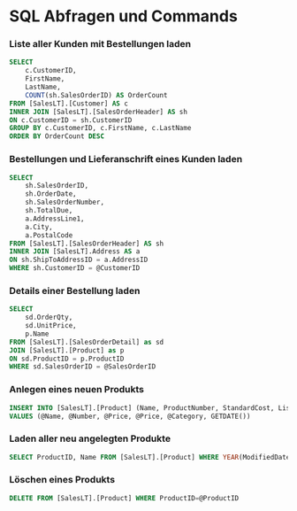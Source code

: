 # SQL Abfragen und Commands

### Liste aller Kunden mit Bestellungen laden

```sql
SELECT 
    c.CustomerID,
    FirstName,
    LastName,
    COUNT(sh.SalesOrderID) AS OrderCount
FROM [SalesLT].[Customer] AS c 
INNER JOIN [SalesLT].[SalesOrderHeader] AS sh 
ON c.CustomerID = sh.CustomerID
GROUP BY c.CustomerID, c.FirstName, c.LastName
ORDER BY OrderCount DESC
```

### Bestellungen und Lieferanschrift eines Kunden laden

```sql
SELECT  
    sh.SalesOrderID,
    sh.OrderDate,
    sh.SalesOrderNumber,
    sh.TotalDue,
    a.AddressLine1,
    a.City,
    a.PostalCode
FROM [SalesLT].[SalesOrderHeader] AS sh
INNER JOIN [SalesLT].Address AS a
ON sh.ShipToAddressID = a.AddressID
WHERE sh.CustomerID = @CustomerID
```

### Details einer Bestellung laden

```sql
SELECT
    sd.OrderQty,
    sd.UnitPrice,
    p.Name
FROM [SalesLT].[SalesOrderDetail] as sd
JOIN [SalesLT].[Product] as p
ON sd.ProductID = p.ProductID
WHERE sd.SalesOrderID = @SalesOrderID
```

### Anlegen eines neuen Produkts

```sql
INSERT INTO [SalesLT].[Product] (Name, ProductNumber, StandardCost, ListPrice, ProductCategoryID, SellStartDate) 
VALUES (@Name, @Number, @Price, @Price, @Category, GETDATE())
```

### Laden aller neu angelegten Produkte

```sql
SELECT ProductID, Name FROM [SalesLT].[Product] WHERE YEAR(ModifiedDate) = YEAR(GETDATE())
```

### Löschen eines Produkts

```sql
DELETE FROM [SalesLT].[Product] WHERE ProductID=@ProductID
```
